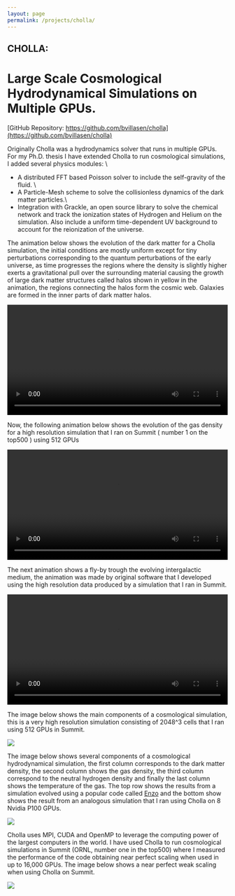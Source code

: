 ```yaml
---
layout: page
permalink: /projects/cholla/
---
```


<h2>  CHOLLA:  </h2> 
<h1> Large Scale Cosmological Hydrodynamical Simulations on Multiple GPUs. </h1>



[GitHub Repository: https://github.com/bvillasen/cholla](https://github.com/bvillasen/cholla)


Originally Cholla was a hydrodynamics solver that runs in multiple GPUs. For my Ph.D. thesis I have extended Cholla to run cosmological simulations, I added several physics modules: \\
 - A distributed FFT based Poisson solver to  include the self-gravity of the fluid. \\
 - A Particle-Mesh scheme to solve the collisionless dynamics of the dark matter particles.\\
 - Integration with Grackle, an open source library to solve the chemical network and track the ionization states of Hydrogen and Helium on the simulation. Also include a uniform time-dependent UV background to account for the reionization of the universe.
 
 
 The animation below shows the evolution of the dark matter for a Cholla simulation, the initial conditions are mostly uniform except for tiny perturbations corresponding to the quantum perturbations of the early universe, as time progresses the regions where the density is slightly higher exerts a gravitational pull over the surrounding material causing the growth of large dark matter structures called halos shown in yellow in the animation, the regions connecting the halos form the cosmic web. Galaxies are formed in the inner parts of dark matter halos.        

 
 <div style="text-align: center">
 <video src="{{ site.url }}assets/videos/dm_gas_density_50Mpc_new.mp4" width="100%"  height="auto" controls preload> </video>
 </div>
 
 Now, the following animation below shows the evolution of the gas density for a high resolution simulation that I ran on Summit ( number 1 on the top500 ) using 512 GPUs
 
 
 <div style="text-align: center">
 <video src="{{ site.url }}assets/videos/gas_density_temperature_50Mpc_new.mp4" width="100%"  height="auto" controls preload> </video>
 </div>
 
 
The next animation shows a fly-by trough the evolving intergalactic medium, the animation was made by original software that  I developed using the high resolution data produced by a simulation that I ran in Summit.

<div style="text-align: center">
<video src="{{ site.url }}assets/videos/cosmo_fly_4k.mp4" width="100%"  height="auto" controls preload> </video>
</div>


The image below shows the main components of a cosmological simulation, this is a very high resolution simulation consisting of 2048^3 cells that I ran using 512 GPUs in Summit. 


<img src="{{ site.url }}assets/images/image_composed_dm_white.png">






  
 The image below shows several components of a cosmological hydrodynamical simulation, the first column corresponds to the dark matter density, the second column shows the gas density, the third column correspond to the neutral hydrogen density and finally the last column shows the temperature of the gas. The top row shows the results from a simulation evolved using a popular code called [Enzo](https://enzo-project.org/) and the bottom show shows the result from an analogous simulation that I ran using Cholla on 8 Nvidia P100 GPUs.
  
 <img src="{{ site.url }}assets/images/projection_deep_1.png">



Cholla uses MPI, CUDA and OpenMP to leverage the computing power of the largest computers in the world. I have used Cholla to run cosmological simulations in Summit (ORNL, number one in the top500) where I measured the performance of the code obtaining near perfect scaling when used in up to 16,000 GPUs. The image below shows a near perfect weak scaling when using Cholla on Summit. 


<img src="{{ site.url }}assets/images/weak_scaling.png">
